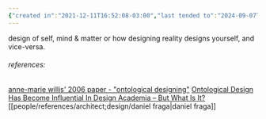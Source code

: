 ```yaml
---
{"created in":"2021-12-11T16:52:08-03:00","last tended to":"2024-09-07T21:12:51-03:00","tags":["topic","design","research","systemsdesign","alchemy","🌱"],"dg-publish":true,"permalink":"/topics/architect-design/ontological-design/","dgPassFrontmatter":true,"created":"2021-12-11T16:52:08.403-03:00","updated":"2024-09-07T21:13:18.591-03:00"}
---
```


design of self, mind & matter or how designing reality designs yourself, and vice-versa.

###### references:
[anne-marie willis' 2006 paper - "ontological designing"](https://www.researchgate.net/publication/272139246_Ontological_Designing)
[Ontological Design Has Become Influential In Design Academia – But What Is It?](https://eyeondesign.aiga.org/ontological-design-is-popular-in-design-academia-but-what-is-it/)
[[people/references/architect;design/daniel fraga\|daniel fraga]]